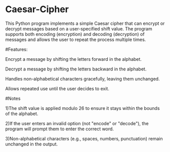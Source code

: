 # Caesar-Cipher
This Python program implements a simple Caesar cipher that can encrypt or decrypt messages based on a user-specified shift value. The program supports both encoding (encryption) and decoding (decryption) of messages and allows the user to repeat the process multiple times.

#Features:

   Encrypt a message by shifting the letters forward in the alphabet.

   Decrypt a message by shifting the letters backward in the alphabet.

   Handles non-alphabetical characters gracefully, leaving them unchanged.

   Allows repeated use until the user decides to exit.

#Notes

1)The shift value is applied modulo 26 to ensure it stays within the bounds of the alphabet.

2)If the user enters an invalid option (not "encode" or "decode"), the program will prompt them to enter the correct word.

3)Non-alphabetical characters (e.g., spaces, numbers, punctuation) remain unchanged in the output.
